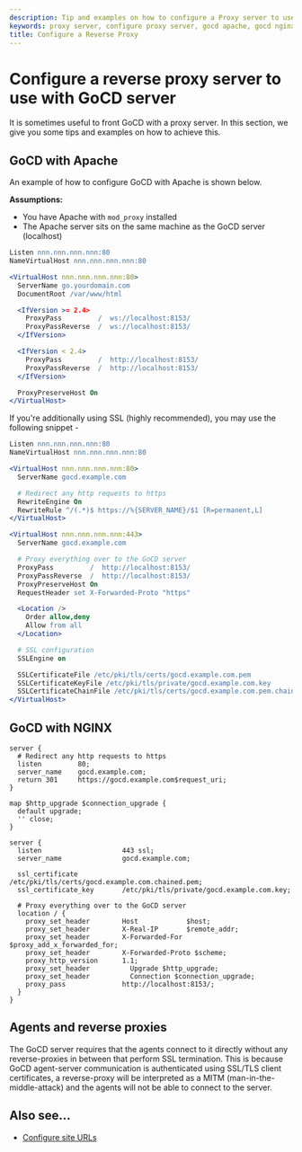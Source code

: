 ```yaml
---
description: Tip and examples on how to configure a Proxy server to use with GoCD server
keywords: proxy server, configure proxy server, gocd apache, gocd nginx, custom ssl ports, continuous delivery
title: Configure a Reverse Proxy
---
```


# Configure a reverse proxy server to use with GoCD server

It is sometimes useful to front GoCD with a proxy server. In this section, we give you some tips and examples on how to achieve this.

## GoCD with Apache

An example of how to configure GoCD with Apache is shown below.

**Assumptions:**

- You have Apache with `mod_proxy` installed
- The Apache server sits on the same machine as the GoCD server (localhost)

```apache
Listen nnn.nnn.nnn.nnn:80
NameVirtualHost nnn.nnn.nnn.nnn:80

<VirtualHost nnn.nnn.nnn.nnn:80>
  ServerName go.yourdomain.com
  DocumentRoot /var/www/html

  <IfVersion >= 2.4>
    ProxyPass         /  ws://localhost:8153/
    ProxyPassReverse  /  ws://localhost:8153/
  </IfVersion>

  <IfVersion < 2.4>
    ProxyPass         /  http://localhost:8153/
    ProxyPassReverse  /  http://localhost:8153/
  </IfVersion>

  ProxyPreserveHost On
</VirtualHost>
```

If you're additionally using SSL (highly recommended), you may use the following snippet -

```apache
Listen nnn.nnn.nnn.nnn:80
NameVirtualHost nnn.nnn.nnn.nnn:80

<VirtualHost nnn.nnn.nnn.nnn:80>
  ServerName gocd.example.com

  # Redirect any http requests to https
  RewriteEngine On
  RewriteRule ^/(.*)$ https://%{SERVER_NAME}/$1 [R=permanent,L]
</VirtualHost>

<VirtualHost nnn.nnn.nnn.nnn:443>
  ServerName gocd.example.com

  # Proxy everything over to the GoCD server
  ProxyPass         /  http://localhost:8153/
  ProxyPassReverse  /  http://localhost:8153/
  ProxyPreserveHost On
  RequestHeader set X-Forwarded-Proto "https"

  <Location />
    Order allow,deny
    Allow from all
  </Location>

  # SSL configuration
  SSLEngine on

  SSLCertificateFile /etc/pki/tls/certs/gocd.example.com.pem
  SSLCertificateKeyFile /etc/pki/tls/private/gocd.example.com.key
  SSLCertificateChainFile /etc/pki/tls/certs/gocd.example.com.pem.chained.pem
</VirtualHost>
```

## GoCD with NGINX

```nginx
server {
  # Redirect any http requests to https
  listen         80;
  server_name    gocd.example.com;
  return 301     https://gocd.example.com$request_uri;
}

map $http_upgrade $connection_upgrade {
  default upgrade;
  '' close;
}

server {
  listen                    443 ssl;
  server_name               gocd.example.com;

  ssl_certificate           /etc/pki/tls/certs/gocd.example.com.chained.pem;
  ssl_certificate_key       /etc/pki/tls/private/gocd.example.com.key;

  # Proxy everything over to the GoCD server
  location / {
    proxy_set_header        Host            $host;
    proxy_set_header        X-Real-IP       $remote_addr;
    proxy_set_header        X-Forwarded-For $proxy_add_x_forwarded_for;
    proxy_set_header        X-Forwarded-Proto $scheme;
    proxy_http_version      1.1;
    proxy_set_header 	      Upgrade $http_upgrade;
    proxy_set_header 	      Connection $connection_upgrade;
    proxy_pass              http://localhost:8153/;
  }
}
```

<a id="agents-and-custom-ssl-ports"></a>
## Agents and reverse proxies

The GoCD server requires that the agents connect to it directly without any reverse-proxies in between that perform SSL termination. This is because GoCD agent-server communication is authenticated using SSL/TLS client certificates, a reverse-proxy will be interpreted as a MITM (man-in-the-middle-attack) and the agents will not be able to connect to the server.

## Also see...

- [Configure site URLs](../installation/configuring_server_details.html#configure-site-urls)
